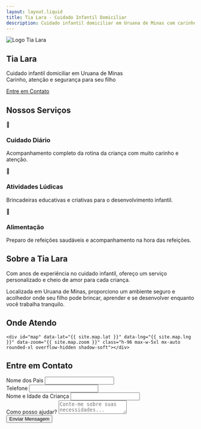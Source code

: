 ```yaml
---
layout: layout.liquid
title: Tia Lara - Cuidado Infantil Domiciliar
description: Cuidado infantil domiciliar em Uruana de Minas com carinho, atenção e segurança para seu filho.
---
```


<section id="inicio" class="section hero">
  <div class="container">
    <div class="flex justify-center pb-5">
      <img src="/assets/logo.png" alt="Logo Tia Lara" class="max-w-xs w-full">
    </div>
    <h1 class="hero__title">Tia Lara</h1>
    <p class="hero__subtitle">Cuidado infantil domiciliar em Uruana de Minas<br>
    Carinho, atenção e segurança para seu filho</p>
    <a href="#contato" class="btn">Entre em Contato</a>
  </div>
</section>

<section id="servicos" class="section section--alt services">
  <div class="container services__container">
    <h2 class="services__title">Nossos Serviços</h2>
    <div class="services__grid">
      <div class="service-card">
        <div class="service-card__icon">👶</div>
        <h3 class="service-card__title">Cuidado Diário</h3>
        <p class="service-card__text">Acompanhamento completo da rotina da criança com muito carinho e atenção.</p>
      </div>
      <div class="service-card">
        <div class="service-card__icon">🎨</div>
        <h3 class="service-card__title">Atividades Lúdicas</h3>
        <p class="service-card__text">Brincadeiras educativas e criativas para o desenvolvimento infantil.</p>
      </div>
      <div class="service-card">
        <div class="service-card__icon">🍎</div>
        <h3 class="service-card__title">Alimentação</h3>
        <p class="service-card__text">Preparo de refeições saudáveis e acompanhamento na hora das refeições.</p>
      </div>
    </div>
  </div>
</section>

<section id="sobre" class="section about">
  <div class="container">
    <h2 class="about__title">Sobre a Tia Lara</h2>
    <p class="about__lead">Com anos de experiência no cuidado infantil, ofereço um serviço personalizado e cheio de amor para cada criança.</p>
    <p class="about__text">Localizada em Uruana de Minas, proporciono um ambiente seguro e acolhedor onde seu filho pode brincar, aprender e se desenvolver enquanto você trabalha tranquilo.</p>
  </div>
</section>

<section id="mapa" class="section">
  <div class="container">
    <h2 class="text-center text-4xl font-semibold text-neutral-800 mb-8">Onde Atendo</h2>

    <div id="map" data-lat="{{ site.map.lat }}" data-lng="{{ site.map.lng }}" data-zoom="{{ site.map.zoom }}" class="h-96 max-w-5xl mx-auto rounded-xl overflow-hidden shadow-soft"></div>

  </div>
</section>

<!-- Picomap JS (local, sem console.log) -->
<script src="/assets/js/picomap.js"></script>
<script src="/assets/js/map.js" defer></script>

<section id="contato" class="section section--alt contact">
  <div class="container">
    <h2 class="contact__title">Entre em Contato</h2>
    <div class="contact__form">
      <form class="form">
        <div class="form__group">
          <label for="nome" class="form__label">Nome dos Pais</label>
          <input type="text" id="nome" name="nome" class="form__input" required>
        </div>
        <div class="form__group">
          <label for="telefone" class="form__label">Telefone</label>
          <input type="tel" id="telefone" name="telefone" class="form__input" required>
        </div>
        <div class="form__group">
          <label for="crianca" class="form__label">Nome e Idade da Criança</label>
          <input type="text" id="crianca" name="crianca" class="form__input" required>
        </div>
        <div class="form__group">
          <label for="mensagem" class="form__label">Como posso ajudar?</label>
          <textarea id="mensagem" name="mensagem" class="form__textarea" placeholder="Conte-me sobre suas necessidades..."></textarea>
        </div>
        <div class="form__submit">
          <button type="submit" class="btn">Enviar Mensagem</button>
        </div>
      </form>
    </div>
  </div>
</section>
